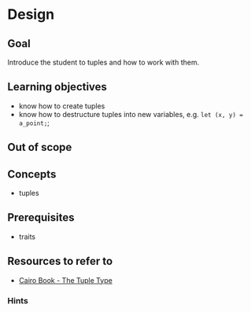 # Design

## Goal

Introduce the student to tuples and how to work with them.

## Learning objectives

- know how to create tuples
- know how to destructure tuples into new variables, e.g. `let (x, y) = a_point;`;

## Out of scope

## Concepts

- tuples

## Prerequisites

- traits

## Resources to refer to

- [Cairo Book - The Tuple Type](https://book.cairo-lang.org/ch02-02-data-types.html#the-tuple-type)

### Hints

